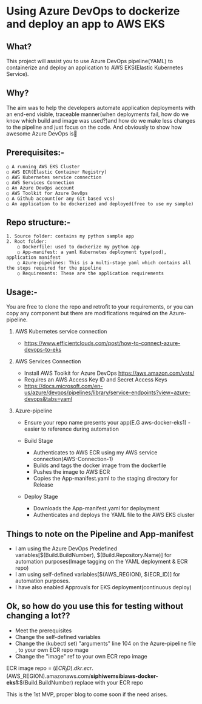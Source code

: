 # Using Azure DevOps to dockerize and deploy an app to AWS EKS

## What?

This project will assist you to use Azure DevOps pipeline(YAML) to containerize and deploy an application to AWS EKS(Elastic Kubernetes Service). 

## Why?

The aim was to help the developers automate application deployments with an end-end visible, traceable manner(when deployments fail, how do we know which build and image was used?)and how do we make less changes to the pipeline and just focus on the code.
And obviously to show how awesome Azure DevOps is🙂


## Prerequisites:-

	○ A running AWS EKS Cluster
	○ AWS ECR(Elastic Container Registry)
	○ AWS Kubernetes service connection
	○ AWS Services Connection
	○ An Azure DevOps account
	○ AWS Toolkit for Azure DevOps
	○ A Github account(or any Git based vcs)
	○ An application to be dockerized and deployed(free to use my sample)


## Repo structure:-

	1. Source folder: contains my python sample app
	2. Root folder:
		○ Dockerfile: used to dockerize my python app
		○ App-manifest: a yaml Kubernetes deployment type(pod), application manifest
		○ Azure-pipelines: This is a multi-stage yaml which contains all the steps required for the pipeline
		○ Requirements: These are the application requirements
	

## Usage:-

You are free to clone the repo and retrofit to your requirements, or you can copy any component but there are modifications required on the Azure-pipeline.

1. AWS Kubernetes service connection
   - https://www.efficientclouds.com/post/how-to-connect-azure-devops-to-eks
2. AWS Services Connection
   - Install AWS Toolkit for Azure DevOps https://aws.amazon.com/vsts/
   - Requires an AWS Access Key ID and Secret Access Keys
   - https://docs.microsoft.com/en-us/azure/devops/pipelines/library/service-endpoints?view=azure-devops&tabs=yaml 
	
	
3. Azure-pipeline
   - Ensure your repo name presents your app(E.G aws-docker-eks1) - easier to reference during automation

   - Build Stage
      - Authenticates to AWS ECR using my AWS service connection(AWS-Connection-1) 
      - Builds and tags the docker image from the dockerfile 
      - Pushes the image to AWS ECR
      - Copies the App-manifest.yaml to the staging directory for Release

   - Deploy Stage
     - Downloads the App-manifest.yaml for deployment
     - Authenticates and deploys the YAML file to the AWS EKS cluster

## Things to note on the Pipeline and App-manifest

   - I am using the Azure DevOps Predefined variables[$(Build.BuildNumber), $(Build.Repository.Name)] for automation purposes(Image tagging on the YAML deployment & ECR repo) 
   - I am using self-defined variables[$(AWS_REGION), $(ECR_ID)] for automation purposes. 
   - I have also enabled Approvals for EKS deployment(continuous deploy)  


## Ok, so how do you use this for testing without changing a lot??

   - Meet the prerequisites 
   - Change the self-defined variables
   - Change the (kubectl set) "arguments" line 104 on the Azure-pipeline file , to your own ECR repo mage
   - Change the "image" ref to your own ECR repo image

   ECR image repo = $(ECR_ID).dkr.ecr.$(AWS_REGION).amazonaws.com/**siphiwemsibiaws-docker-eks1**:$(Build.BuildNumber) replace with your ECR repo 
    


This is the 1st MVP, proper blog to come soon if the need arises. 
